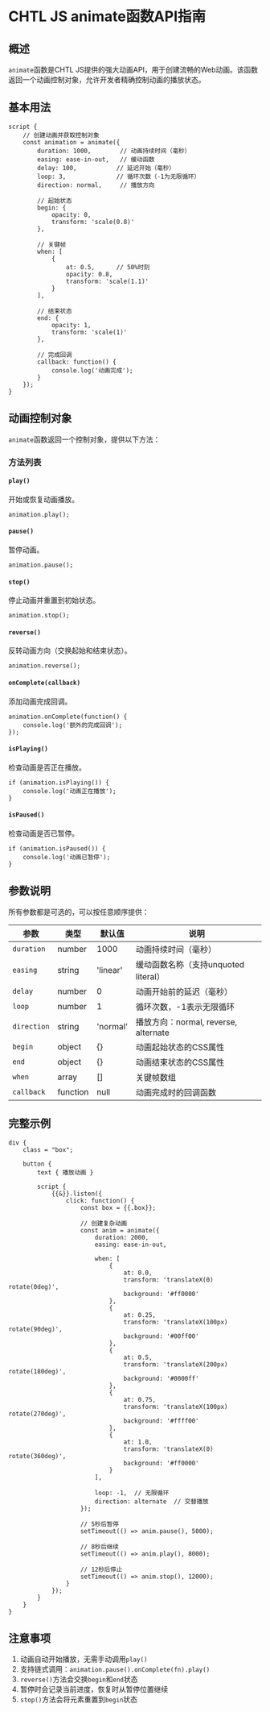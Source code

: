 # CHTL JS animate函数API指南

## 概述

`animate`函数是CHTL JS提供的强大动画API，用于创建流畅的Web动画。该函数返回一个动画控制对象，允许开发者精确控制动画的播放状态。

## 基本用法

```chtl
script {
    // 创建动画并获取控制对象
    const animation = animate({
        duration: 1000,        // 动画持续时间（毫秒）
        easing: ease-in-out,   // 缓动函数
        delay: 100,           // 延迟开始（毫秒）
        loop: 3,              // 循环次数（-1为无限循环）
        direction: normal,     // 播放方向
        
        // 起始状态
        begin: {
            opacity: 0,
            transform: 'scale(0.8)'
        },
        
        // 关键帧
        when: [
            {
                at: 0.5,      // 50%时刻
                opacity: 0.8,
                transform: 'scale(1.1)'
            }
        ],
        
        // 结束状态
        end: {
            opacity: 1,
            transform: 'scale(1)'
        },
        
        // 完成回调
        callback: function() {
            console.log('动画完成');
        }
    });
}
```

## 动画控制对象

`animate`函数返回一个控制对象，提供以下方法：

### 方法列表

#### `play()`
开始或恢复动画播放。
```chtl
animation.play();
```

#### `pause()`
暂停动画。
```chtl
animation.pause();
```

#### `stop()`
停止动画并重置到初始状态。
```chtl
animation.stop();
```

#### `reverse()`
反转动画方向（交换起始和结束状态）。
```chtl
animation.reverse();
```

#### `onComplete(callback)`
添加动画完成回调。
```chtl
animation.onComplete(function() {
    console.log('额外的完成回调');
});
```

#### `isPlaying()`
检查动画是否正在播放。
```chtl
if (animation.isPlaying()) {
    console.log('动画正在播放');
}
```

#### `isPaused()`
检查动画是否已暂停。
```chtl
if (animation.isPaused()) {
    console.log('动画已暂停');
}
```

## 参数说明

所有参数都是可选的，可以按任意顺序提供：

| 参数 | 类型 | 默认值 | 说明 |
|------|------|--------|------|
| `duration` | number | 1000 | 动画持续时间（毫秒） |
| `easing` | string | 'linear' | 缓动函数名称（支持unquoted literal） |
| `delay` | number | 0 | 动画开始前的延迟（毫秒） |
| `loop` | number | 1 | 循环次数，-1表示无限循环 |
| `direction` | string | 'normal' | 播放方向：normal, reverse, alternate |
| `begin` | object | {} | 动画起始状态的CSS属性 |
| `end` | object | {} | 动画结束状态的CSS属性 |
| `when` | array | [] | 关键帧数组 |
| `callback` | function | null | 动画完成时的回调函数 |

## 完整示例

```chtl
div {
    class = "box";
    
    button {
        text { 播放动画 }
        
        script {
            {{&}}.listen({
                click: function() {
                    const box = {{.box}};
                    
                    // 创建复杂动画
                    const anim = animate({
                        duration: 2000,
                        easing: ease-in-out,
                        
                        when: [
                            {
                                at: 0.0,
                                transform: 'translateX(0) rotate(0deg)',
                                background: '#ff0000'
                            },
                            {
                                at: 0.25,
                                transform: 'translateX(100px) rotate(90deg)',
                                background: '#00ff00'
                            },
                            {
                                at: 0.5,
                                transform: 'translateX(200px) rotate(180deg)',
                                background: '#0000ff'
                            },
                            {
                                at: 0.75,
                                transform: 'translateX(100px) rotate(270deg)',
                                background: '#ffff00'
                            },
                            {
                                at: 1.0,
                                transform: 'translateX(0) rotate(360deg)',
                                background: '#ff0000'
                            }
                        ],
                        
                        loop: -1,  // 无限循环
                        direction: alternate  // 交替播放
                    });
                    
                    // 5秒后暂停
                    setTimeout(() => anim.pause(), 5000);
                    
                    // 8秒后继续
                    setTimeout(() => anim.play(), 8000);
                    
                    // 12秒后停止
                    setTimeout(() => anim.stop(), 12000);
                }
            });
        }
    }
}
```

## 注意事项

1. 动画自动开始播放，无需手动调用`play()`
2. 支持链式调用：`animation.pause().onComplete(fn).play()`
3. `reverse()`方法会交换`begin`和`end`状态
4. 暂停时会记录当前进度，恢复时从暂停位置继续
5. `stop()`方法会将元素重置到`begin`状态